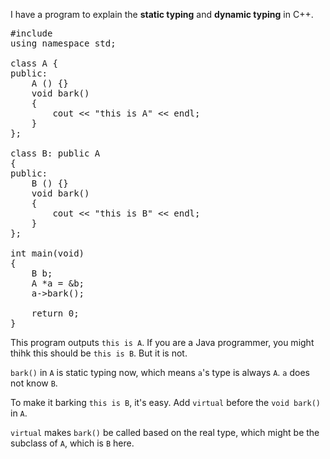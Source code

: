I have a program to explain the __static typing__ and __dynamic typing__ in C++.

<pre lang="cpp">
#include <iostream>
using namespace std;

class A {
public:
    A () {}
    void bark()
    {
        cout << "this is A" << endl;
    }
};

class B: public A
{
public:
    B () {}
    void bark()
    {
        cout << "this is B" << endl;
    }
};

int main(void)
{
    B b;
    A *a = &b;
    a->bark();
    
    return 0;
}
</pre>

This program outputs `this is A`. If you are a Java programmer, you might thihk this should be `this is B`. But it is not.

`bark()` in `A` is static typing now, which means `a`'s type is always `A`. `a` does not know `B`.

To make it barking `this is B`, it's easy. Add `virtual` before the `void bark()` in `A`.

`virtual` makes `bark()` be called based on the real type, which might be the subclass of `A`, which is `B` here.